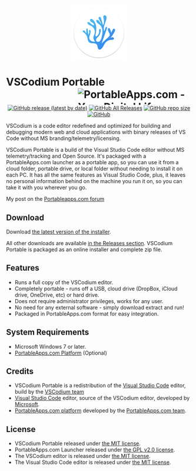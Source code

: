<p align="center">
  <img src="./VSCodiumPortable/App/AppInfo/appicon_256.png" alt="VSCodium logo" width="150" />
</p>

# VSCodium Portable<a href="https://portableapps.com/"><img src="https://cdn.portableapps.com/portableapps.com_1546.png" width="309" height="45" alt="PortableApps.com - Your Digital Life, Anywhere" title="PortableApps.com - Your Digital Life, Anywhere" align="right"></a>

<p align="center">
<a href="https://github.com/Makazzz/VSCodiumPortable/releases/latest"><img alt="GitHub release (latest by date)" src="https://img.shields.io/github/v/release/Makazzz/VSCodiumPortable"></a>
<a href="https://github.com/Makazzz/VSCodiumPortable/releases"><img alt="GitHub All Releases" src="https://img.shields.io/github/downloads/Makazzz/VSCodiumPortable/total"></a>
<a href="https://github.com/Makazzz/VSCodiumPortable"><img alt="GitHub repo size" src="https://img.shields.io/github/repo-size/Makazzz/VSCodiumPortable"></a>
<a href="https://raw.githubusercontent.com/Makazzz/VSCodiumPortable/master/LICENSE"><img alt="GitHub" src="https://img.shields.io/github/license/Makazzz/VSCodiumPortable"></a>
</p>

VSCodium is a code editor redefined and optimized for building and debugging modern web and cloud applications with binary releases of VS Code without MS branding/telemetry/licensing.


VSCodium Portable is a build of the Visual Studio Code editor without MS 
telemetry/tracking and Open Source. It's packaged with a PortableApps.com 
launcher as a portable app, so you can use it from a cloud folder, portable
drive, or local folder without needing to install it on each PC. It has all
the same features as Visual Studio Code, plus, it leaves no personal information
behind on the machine you run it on, so you can take it with you wherever you go.

My post on the [Portableapps.com forum](https://portableapps.com/node/60330)

## Download

Download [the latest version of the installer][D1].

All other downloads are available [in the Releases section][D2]. VSCodium Portable
is packaged as an online installer and complete zip file.

[D1]: https://github.com/Makazzz/VSCodiumPortable/releases/latest
[D2]: https://github.com/Makazzz/VSCodiumPortable/releases

## Features

*   Runs a full copy of the VSCodium editor.
*   Completely portable - runs off a USB, cloud drive (DropBox, iCloud drive, OneDrive, etc) or hard drive.
*   Does not require administrator privileges, works for any user.
*   No need for any external software - simply download extract and run!
*   Packaged in PortableApps.com format for easy integration.

## System Requirements

*   Microsoft Windows 7 or later.
*   [PortableApps.com Platform](https://portableapps.com/download) (Optional)

## Credits

*   VSCodium Portable is a redistribution of the [Visual Studio Code](https://code.visualstudio.com) editor, build by the [VSCodium team](https://github.com/VSCodium/vscodium)
*   [Visual Studio Code](https://code.visualstudio.com) editor, source of the VSCodium editor, developed by [Microsoft](https://www.microsoft.com).
*   [PortableApps.com platform](https://portableapps.com/download) developed by the [PortableApps.com team](https://portableapps.com).

## License

*   VSCodium Portable released under [the MIT license](https://raw.githubusercontent.com/Makazzz/VSCodiumPortable/master/LICENSE).
*   PortableApps.com Launcher released under [the GPL v2.0 license](https://raw.githubusercontent.com/Makazzz/VSCodiumPortable/master/VSCodiumPortable/Other/Source/LauncherLicense.txt).
*   The VSCodium editor is released under [the MIT license](https://raw.githubusercontent.com/VSCodium/vscodium/master/LICENSE).
*   The Visual Studio Code editor is released under [the MIT license](https://raw.githubusercontent.com/microsoft/vscode/master/LICENSE.txt).
